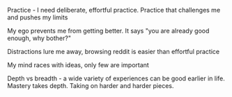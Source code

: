 ---
---

Practice - I need deliberate, effortful practice. Practice that challenges me and pushes my limits 

My ego prevents me from getting better. It says "you are already good enough, why bother?" 

Distractions lure me away, browsing reddit is easier than effortful practice

My mind races with ideas, only few are important

Depth vs breadth - a wide variety of experiences can be good earlier in life. Mastery takes depth. Taking on harder and harder pieces.
